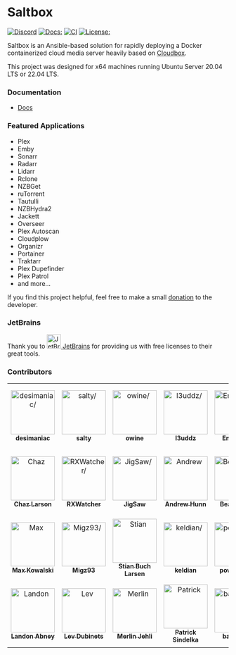 # Saltbox
[![Discord](https://img.shields.io/discord/853755447970758686)](https://discord.gg/ugfKXpFND8)
[![Docs:](https://img.shields.io/badge/docs-docs.saltbox.dev-blue)](https://docs.saltbox.dev)
[![CI](https://github.com/saltyorg/Saltbox/actions/workflows/saltbox.yml/badge.svg)](https://github.com/saltyorg/Saltbox/actions/workflows/saltbox.yml)
[![License:](https://img.shields.io/github/license/saltyorg/Saltbox)](LICENSE.md)


Saltbox is an Ansible-based solution for rapidly deploying a Docker containerized cloud media server heavily based on [Cloudbox](https://github.com/Cloudbox/Cloudbox).

This project was designed for x64 machines running Ubuntu Server 20.04 LTS or 22.04 LTS. 

### Documentation

- [Docs](https://docs.saltbox.dev)

### Featured Applications

- Plex
- Emby
- Sonarr
- Radarr
- Lidarr
- Rclone
- NZBGet
- ruTorrent
- Tautulli
- NZBHydra2
- Jackett
- Overseer
- Plex Autoscan
- Cloudplow
- Organizr
- Portainer
- Traktarr
- Plex Dupefinder
- Plex Patrol
- and more...

If you find this project helpful, feel free to make a small [donation](https://github.com/sponsors/saltydk) to the developer.

### JetBrains
Thank you to [<img src="https://resources.jetbrains.com/storage/products/company/brand/logos/jb_beam.svg" alt="JetBrains" width="32"> JetBrains](http://www.jetbrains.com/) for providing us with free licenses to their great tools.

### Contributors

<table>
<tr>
    <td align="center" style="word-wrap: break-word; width: 150.0; height: 150.0">
        <a href=https://github.com/desimaniac>
            <img src=https://avatars.githubusercontent.com/u/5501908?v=4 width="100;"  alt=desimaniac/>
            <br />
            <sub style="font-size:14px"><b>desimaniac</b></sub>
        </a>
    </td>
    <td align="center" style="word-wrap: break-word; width: 150.0; height: 150.0">
        <a href=https://github.com/saltydk>
            <img src=https://avatars.githubusercontent.com/u/6587950?v=4 width="100;"  alt=salty/>
            <br />
            <sub style="font-size:14px"><b>salty</b></sub>
        </a>
    </td>
    <td align="center" style="word-wrap: break-word; width: 150.0; height: 150.0">
        <a href=https://github.com/owine>
            <img src=https://avatars.githubusercontent.com/u/4283702?v=4 width="100;"  alt=owine/>
            <br />
            <sub style="font-size:14px"><b>owine</b></sub>
        </a>
    </td>
    <td align="center" style="word-wrap: break-word; width: 150.0; height: 150.0">
        <a href=https://github.com/l3uddz>
            <img src=https://avatars.githubusercontent.com/u/7897162?v=4 width="100;"  alt=l3uddz/>
            <br />
            <sub style="font-size:14px"><b>l3uddz</b></sub>
        </a>
    </td>
    <td align="center" style="word-wrap: break-word; width: 150.0; height: 150.0">
        <a href=https://github.com/EnorMOZ>
            <img src=https://avatars.githubusercontent.com/u/13998170?v=4 width="100;"  alt=EnorMOZ/>
            <br />
            <sub style="font-size:14px"><b>EnorMOZ</b></sub>
        </a>
    </td>
    <td align="center" style="word-wrap: break-word; width: 150.0; height: 150.0">
        <a href=https://github.com/jonathanfinley>
            <img src=https://avatars.githubusercontent.com/u/23283167?v=4 width="100;"  alt=jonathanfinley/>
            <br />
            <sub style="font-size:14px"><b>jonathanfinley</b></sub>
        </a>
    </td>
</tr>
<tr>
    <td align="center" style="word-wrap: break-word; width: 150.0; height: 150.0">
        <a href=https://github.com/chazlarson>
            <img src=https://avatars.githubusercontent.com/u/3865541?v=4 width="100;"  alt=Chaz Larson/>
            <br />
            <sub style="font-size:14px"><b>Chaz Larson</b></sub>
        </a>
    </td>
    <td align="center" style="word-wrap: break-word; width: 150.0; height: 150.0">
        <a href=https://github.com/RXWatcher>
            <img src=https://avatars.githubusercontent.com/u/14085001?v=4 width="100;"  alt=RXWatcher/>
            <br />
            <sub style="font-size:14px"><b>RXWatcher</b></sub>
        </a>
    </td>
    <td align="center" style="word-wrap: break-word; width: 150.0; height: 150.0">
        <a href=https://github.com/JigSawFr>
            <img src=https://avatars.githubusercontent.com/u/5781907?v=4 width="100;"  alt=JigSaw/>
            <br />
            <sub style="font-size:14px"><b>JigSaw</b></sub>
        </a>
    </td>
    <td align="center" style="word-wrap: break-word; width: 150.0; height: 150.0">
        <a href=https://github.com/andrewkhunn>
            <img src=https://avatars.githubusercontent.com/u/116436?v=4 width="100;"  alt=Andrew Hunn/>
            <br />
            <sub style="font-size:14px"><b>Andrew Hunn</b></sub>
        </a>
    </td>
    <td align="center" style="word-wrap: break-word; width: 150.0; height: 150.0">
        <a href=https://github.com/BeansIsFat>
            <img src=https://avatars.githubusercontent.com/u/24848012?v=4 width="100;"  alt=BeansIsFat/>
            <br />
            <sub style="font-size:14px"><b>BeansIsFat</b></sub>
        </a>
    </td>
    <td align="center" style="word-wrap: break-word; width: 150.0; height: 150.0">
        <a href=https://github.com/TABLE272>
            <img src=https://avatars.githubusercontent.com/u/11992630?v=4 width="100;"  alt=TABLE272/>
            <br />
            <sub style="font-size:14px"><b>TABLE272</b></sub>
        </a>
    </td>
</tr>
<tr>
    <td align="center" style="word-wrap: break-word; width: 150.0; height: 150.0">
        <a href=https://github.com/maximuskowalski>
            <img src=https://avatars.githubusercontent.com/u/13492750?v=4 width="100;"  alt=Max Kowalski/>
            <br />
            <sub style="font-size:14px"><b>Max Kowalski</b></sub>
        </a>
    </td>
    <td align="center" style="word-wrap: break-word; width: 150.0; height: 150.0">
        <a href=https://github.com/Migz93>
            <img src=https://avatars.githubusercontent.com/u/33037112?v=4 width="100;"  alt=Migz93/>
            <br />
            <sub style="font-size:14px"><b>Migz93</b></sub>
        </a>
    </td>
    <td align="center" style="word-wrap: break-word; width: 150.0; height: 150.0">
        <a href=https://github.com/lonix>
            <img src=https://avatars.githubusercontent.com/u/2330355?v=4 width="100;"  alt=Stian Buch Larsen/>
            <br />
            <sub style="font-size:14px"><b>Stian Buch Larsen</b></sub>
        </a>
    </td>
    <td align="center" style="word-wrap: break-word; width: 150.0; height: 150.0">
        <a href=https://github.com/keldian>
            <img src=https://avatars.githubusercontent.com/u/953679?v=4 width="100;"  alt=keldian/>
            <br />
            <sub style="font-size:14px"><b>keldian</b></sub>
        </a>
    </td>
    <td align="center" style="word-wrap: break-word; width: 150.0; height: 150.0">
        <a href=https://github.com/powerdude>
            <img src=https://avatars.githubusercontent.com/u/780882?v=4 width="100;"  alt=powerdude/>
            <br />
            <sub style="font-size:14px"><b>powerdude</b></sub>
        </a>
    </td>
    <td align="center" style="word-wrap: break-word; width: 150.0; height: 150.0">
        <a href=https://github.com/horjulf>
            <img src=https://avatars.githubusercontent.com/u/6215635?v=4 width="100;"  alt=Filipe/>
            <br />
            <sub style="font-size:14px"><b>Filipe</b></sub>
        </a>
    </td>
</tr>
<tr>
    <td align="center" style="word-wrap: break-word; width: 150.0; height: 150.0">
        <a href=https://github.com/Arcanemagus>
            <img src=https://avatars.githubusercontent.com/u/427137?v=4 width="100;"  alt=Landon Abney/>
            <br />
            <sub style="font-size:14px"><b>Landon Abney</b></sub>
        </a>
    </td>
    <td align="center" style="word-wrap: break-word; width: 150.0; height: 150.0">
        <a href=https://github.com/ldub>
            <img src=https://avatars.githubusercontent.com/u/3114081?v=4 width="100;"  alt=Lev Dubinets/>
            <br />
            <sub style="font-size:14px"><b>Lev Dubinets</b></sub>
        </a>
    </td>
    <td align="center" style="word-wrap: break-word; width: 150.0; height: 150.0">
        <a href=https://github.com/FML128>
            <img src=https://avatars.githubusercontent.com/u/33214722?v=4 width="100;"  alt=Merlin Jehli/>
            <br />
            <sub style="font-size:14px"><b>Merlin Jehli</b></sub>
        </a>
    </td>
    <td align="center" style="word-wrap: break-word; width: 150.0; height: 150.0">
        <a href=https://github.com/patricksindelka>
            <img src=https://avatars.githubusercontent.com/u/9056550?v=4 width="100;"  alt=Patrick Sindelka/>
            <br />
            <sub style="font-size:14px"><b>Patrick Sindelka</b></sub>
        </a>
    </td>
    <td align="center" style="word-wrap: break-word; width: 150.0; height: 150.0">
        <a href=https://github.com/bandwith>
            <img src=https://avatars.githubusercontent.com/u/62576?v=4 width="100;"  alt=bandwith/>
            <br />
            <sub style="font-size:14px"><b>bandwith</b></sub>
        </a>
    </td>
</tr>
</table>
